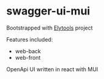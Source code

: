 # swagger-ui-mui

Bootstrapped with [Elytools](https://github.com/Elyspio/media-tools) project

Features included: 
- web-back
- web-front


OpenApi UI written in react with MUI 